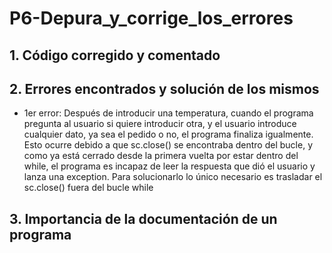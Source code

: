 # P6-Depura_y_corrige_los_errores
## 1. Código corregido y comentado

## 2. Errores encontrados y solución de los mismos
- 1er error: Después de introducir una temperatura, cuando el programa pregunta al usuario si quiere introducir otra, y el usuario introduce cualquier dato, ya sea el pedido o no, el programa finaliza igualmente. Esto ocurre debido a que sc.close() se encontraba dentro del bucle, y como ya está cerrado desde la primera vuelta por estar dentro del while, el programa es incapaz de leer la respuesta que dió el usuario y lanza una exception. Para solucionarlo lo único necesario es trasladar el sc.close() fuera del bucle while
## 3. Importancia de la documentación de un programa
